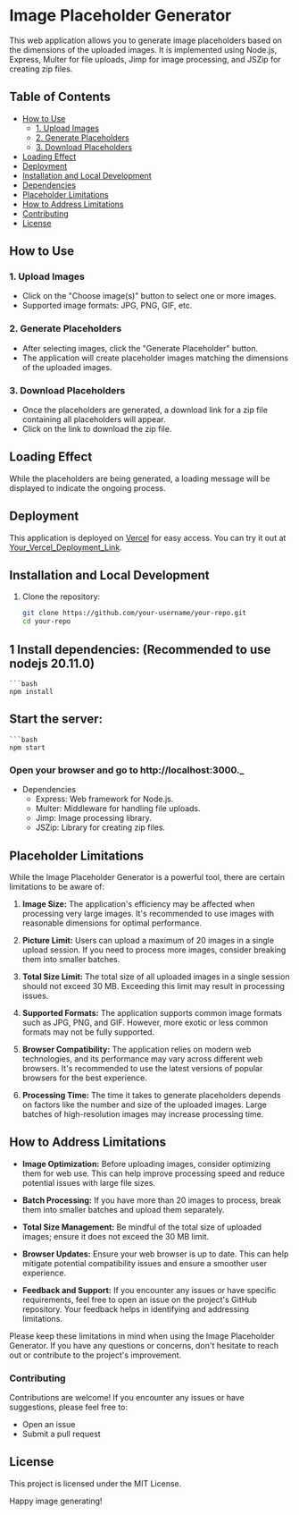 # Image Placeholder Generator

This web application allows you to generate image placeholders based on the dimensions of the uploaded images. It is implemented using Node.js, Express, Multer for file uploads, Jimp for image processing, and JSZip for creating zip files.

## Table of Contents

- [How to Use](#how-to-use)
  - [1. Upload Images](#1-upload-images)
  - [2. Generate Placeholders](#2-generate-placeholders)
  - [3. Download Placeholders](#3-download-placeholders)
- [Loading Effect](#loading-effect)
- [Deployment](#deployment)
- [Installation and Local Development](#installation-and-local-development)
- [Dependencies](#dependencies)
- [Placeholder Limitations](#user-content-placeholder-limitations)
- [How to Address Limitations](#how-to-address-limitations)
- [Contributing](#contributing)
- [License](#license)

## How to Use

### 1. Upload Images

- Click on the "Choose image(s)" button to select one or more images.
- Supported image formats: JPG, PNG, GIF, etc.

### 2. Generate Placeholders

- After selecting images, click the "Generate Placeholder" button.
- The application will create placeholder images matching the dimensions of the uploaded images.

### 3. Download Placeholders

- Once the placeholders are generated, a download link for a zip file containing all placeholders will appear.
- Click on the link to download the zip file.

## Loading Effect

While the placeholders are being generated, a loading message will be displayed to indicate the ongoing process.

## Deployment

This application is deployed on [Vercel](https://vercel.com/) for easy access. You can try it out at [Your_Vercel_Deployment_Link](Your_Vercel_Deployment_Link).

## Installation and Local Development

1. Clone the repository:
   ```bash
   git clone https://github.com/your-username/your-repo.git
   cd your-repo

## 1 Install dependencies: (Recommended to use nodejs 20.11.0)
    ```bash
    npm install

## Start the server:
    ```bash
    npm start

### Open your browser and go to http://localhost:3000._

- Dependencies
  - Express: Web framework for Node.js.
  - Multer: Middleware for handling file uploads.
  - Jimp: Image processing library.
  - JSZip: Library for creating zip files.


## Placeholder Limitations

While the Image Placeholder Generator is a powerful tool, there are certain limitations to be aware of:

1. **Image Size:** The application's efficiency may be affected when processing very large images. It's recommended to use images with reasonable dimensions for optimal performance.

2. **Picture Limit:** Users can upload a maximum of 20 images in a single upload session. If you need to process more images, consider breaking them into smaller batches.

3. **Total Size Limit:** The total size of all uploaded images in a single session should not exceed 30 MB. Exceeding this limit may result in processing issues.

4. **Supported Formats:** The application supports common image formats such as JPG, PNG, and GIF. However, more exotic or less common formats may not be fully supported.

5. **Browser Compatibility:** The application relies on modern web technologies, and its performance may vary across different web browsers. It's recommended to use the latest versions of popular browsers for the best experience.

6. **Processing Time:** The time it takes to generate placeholders depends on factors like the number and size of the uploaded images. Large batches of high-resolution images may increase processing time.

## How to Address Limitations

- **Image Optimization:** Before uploading images, consider optimizing them for web use. This can help improve processing speed and reduce potential issues with large file sizes.

- **Batch Processing:** If you have more than 20 images to process, break them into smaller batches and upload them separately.

- **Total Size Management:** Be mindful of the total size of uploaded images; ensure it does not exceed the 30 MB limit.

- **Browser Updates:** Ensure your web browser is up to date. This can help mitigate potential compatibility issues and ensure a smoother user experience.

- **Feedback and Support:** If you encounter any issues or have specific requirements, feel free to open an issue on the project's GitHub repository. Your feedback helps in identifying and addressing limitations.

Please keep these limitations in mind when using the Image Placeholder Generator. If you have any questions or concerns, don't hesitate to reach out or contribute to the project's improvement.


### Contributing
Contributions are welcome! If you encounter any issues or have suggestions, please feel free to:

- Open an issue
- Submit a pull request

## License
This project is licensed under the MIT License.

Happy image generating!